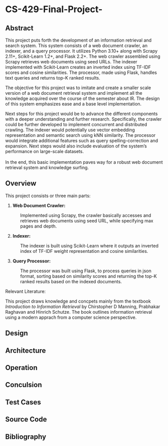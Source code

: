 # CS-429-Final-Project-

<h2> Abstract </h2>
    <p> This project puts forth the development of an information retrieval and search system. This system consists of a web document crawler, an indexer, and a query processor. It utilizes Python 3.10+ along with Scrapy 2.11+, Scikit-Learn 1.2+, and Flask 2.2+.  The web crawler assembled using Scrapy retrieves web documents using seed URLs. The indexer implemented with Scikit-Learn creates an inverted index using TF-IDF scores and cosine similarities. The processor, made using Flask, handles text queries and returns top-K ranked results. </p>
    <p>The objective for this project was to imitate and create a smaller scale version of a web document retrieval system and implement all the knowledge acquired over the course of the semester about IR. The design of this system emphasizes ease and a base level implementation. </p>
    <p>Next steps for this project would be to advance the different components with a deeper understanding and further research. Specifically, the crawler could be further developed to implement concurrent and distributed crawling. The indexer would potentially use vector embedding representation and semantic search using kNN similarity. The processor would integrate additional features such as query spelling-correction and expansion. Next steps would also include evaluation of the system’s performance on large-scale datasets. <br  /> <br  />In the end, this basic implementation paves way for a robust web document retrieval system and knowledge surfing. 
</p>


<h2> Overview </h2>
<p>This project consists or three main parts:</p>
    <ol>
        <li><strong>Web Document Crawler:</strong><ul>
            <p>Implemented using Scrapy, the crawler basically accesses and retrieves web documents using seed URL, while specifying max pages and depth.</p></ul></li>
        <li><strong>Indexer:</strong><ul>
            <p>The indexer is built using Scikit-Learn where it outputs an inverted index of TF-IDF weight representation and cosine similarities.</p></ul></li>
        <li><strong>Query Processor:</strong><ul>
            <p>The processor was built using Flask, to process queries in json format, sorting based on similarity scores and returning the top-K ranked results based on the indexed documents.</p></ul></li>
    </ol> 
    <p> Relevant Literature:</p>
        <p>This project draws knowledge and concpets mainly from the textbook <em>Introduction to Information Retrieval</em> by Chirstopher D Manning, Prabhakar Raghavan and Hinrich Schutze. The book outlines information retrieval using a modern apprach from a computer science perspective.</p>
<h2> Design </h2>

<h2> Architecture </h2>

<h2> Operation </h2>

<h2> Conculsion </h2>

<h2> Test Cases </h2>

<h2> Source Code </h2>

<h2> Bibliography </h2>